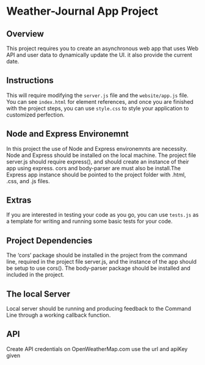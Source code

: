 # Weather-Journal App Project

## Overview
This project requires you to create an asynchronous web app that uses Web API and user data to dynamically update the UI. it also provide the current date.

## Instructions
This will require modifying the `server.js` file and the `website/app.js` file. You can see `index.html` for element references, and once you are finished with the project steps, you can use `style.css` to style your application to customized perfection.

## Node and Express Environemnt
In this project the use of Node and Express environemnts are necessity. Node and Express should be installed on the local machine. The project file server.js should require express(), and should create an instance of their app using express. cors and body-parser are must also be install.The Express app instance should be pointed to the project folder with .html, .css, and .js files.

## Extras
If you are interested in testing your code as you go, you can use `tests.js` as a template for writing and running some basic tests for your code.

## Project Dependencies
The ‘cors’ package should be installed in the project from the command line, required in the project file server.js, and the instance of the app should be setup to use cors().
The body-parser package should be installed and included in the project.

## The local Server
Local server should be running and producing feedback to the Command Line through a working callback function.

## API 
Create API credentials on OpenWeatherMap.com use the url and apiKey given 



